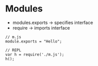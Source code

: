 # Modules

* modules.exports -> specifies interface
* require -> imports interface

```
// m.js
module.exports = "Hello";
```

```
// REPL
var h = require('./m.js');
h();
```
